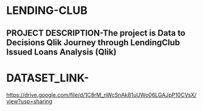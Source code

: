 # LENDING-CLUB
## PROJECT DESCRIPTION-The project is Data to Decisions Qlik Journey through LendingClub Issued Loans Analysis (Qlik) 
# DATASET_LINK-
https://drive.google.com/file/d/1C8rM_nWcSnAk81uUWo06LGAJpP10CVsX/view?usp=sharing

